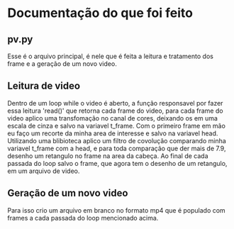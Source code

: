 # Documentação do que foi feito

## pv.py
Esse é o arquivo principal, é nele que é feita a leitura e tratamento dos frame e a geração de um novo video. 

## Leitura de video

Dentro de um loop while o video é aberto, a função responsavel por fazer essa leitura 'read()' que retorna cada frame do video, para cada frame do video aplico uma transfomação no canal de cores, deixando os em uma escala de cinza e salvo na variavel t_frame. Com o primeiro frame em mão eu faço um recorte da minha area de interesse e salvo na variavel head. Utilizando uma blibioteca aplico um filtro de covolução comparando minha variavel t_frame com a head, e para toda comparação que der mais de 7.9, desenho um retangulo no frame na area da cabeça. Ao final de cada passada do loop salvo o frame, que agora tem o desenho de um retangulo, em um arquivo de video.

## Geração de um novo video
Para isso crio um arquivo em branco no formato mp4 que é populado com frames a cada passada do loop mencionado acima.

